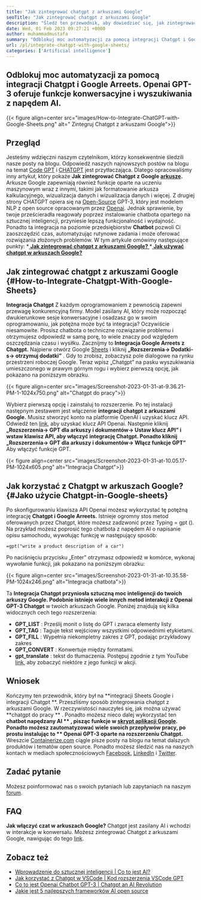 ```yaml
---
title: "Jak zintegrować chatgpt z arkuszami Google" 
seoTitle: "Jak zintegrować chatgpt z arkuszami Google" 
description: "Śledź ten przewodnik, aby dowiedzieć się, jak zintegrować Chatgpt z arkuszami Google. Wzbogu swoje arkusze w chatbot oparty na sztucznej inteligencji o nazwie Chatgpt." 
date: Wed, 01 Feb 2023 09:27:21 +0000
author: muhammadmustafa
summary: "Odblokuj moc automatyzacji za pomocą integracji Chatgpt i Google Arreets. Openai GPT-3 oferuje konwersację z napędem AI, zakończenie tekstu i wzmacniacz; Wyszukaj funkcje." 
url: /pl/integrate-chatgpt-with-google-sheets/
categories: ['Artificial intelligence']
---
```


## Odblokuj moc automatyzacji za pomocą integracji Chatgpt i Google Arreets. Openai GPT-3 oferuje funkcje konwersacyjne i wyszukiwania z napędem AI.

{{< figure align=center src="images/How-to-Integrate-ChatGPT-with-Google-Sheets.png" alt=" Zintegruj Chatgpt z arkuszami Google">}}


## Przegląd
Jesteśmy wdzięczni naszym czytelnikom, którzy konsekwentnie śledzili nasze posty na blogu. Odpowiedź naszych najnowszych postów na blogu na temat [Code GPT][1] i [CHATGPT][2] jest przytłaczająca. Dlatego opracowaliśmy inny artykuł, który pokaże  **Jak zintegrować Chatgpt z Google [arkusze][3].**  Arkusze Google zapewniają również funkcje oparte na uczeniu maszynowym wraz z innymi, takimi jak formatowanie arkusza kalkulacyjnego, wizualizacja danych i wizualizacja danych i więcej. Z drugiej strony CHATGPT opiera się na [Open-Source][4] GPT-3, który jest modelem NLP z open source opracowanym przez [Openai][5].
Jednak sprawienie, by twoje prześcieradła reagowały poprzez instalowanie chatbota opartego na sztucznej inteligencji, przyniesie lepszą funkcjonalność i wydajność. Ponadto ta integracja na poziomie przedsiębiorstw  **Chatbot**  pozwoli Ci zaoszczędzić czas, automatyzując rutynowe zadania i może oferować rozwiązania złożonych problemów.
W tym artykule omówimy następujące punkty:
  *[ **Jak zintegrować chatgpt z arkuszami Google?** ][6]
  *[ **Jak używać chatgpt w arkuszach Google?** ][7]

## Jak zintegrować chatgpt z arkuszami Google   {#How-to-Integrate-Chatgpt-With-Google-Sheets}
**Integracja Chatgpt** Z każdym oprogramowaniem z pewnością zapewni przewagę konkurencyjną firmy. Model zasilany AI, który może rozpocząć dwukierunkowe sesje konwersacyjne i osadzasz go w swoim oprogramowaniu, jak potężna może być ta integracja? Oczywiście niesamowite. Prosisz chatbota o techniczne rozwiązanie problemu i otrzymujesz odpowiedź w samą porę, to wiele znaczy pod względem oszczędzania czasu i wysiłku.
Zacznijmy to  **Integracja Google Arreets z Chatgpt.** 
Najpierw otwórz Google [Sheets][3] i kliknij  **„Rozszerzenia-> Dodatki-s-> otrzymuj dodatki”** . Gdy to zrobisz, zobaczysz pole dialogowe na rynku przestrzeni roboczej Google. Teraz wpisz „Chatgpt” na pasku wyszukiwania umieszczonego w prawym górnym rogu i wybierz pierwszą opcję, jak pokazano na poniższym obrazku.

{{< figure align=center src="images/Screenshot-2023-01-31-at-9.36.21-PM-1-1024x750.png" alt="Chatgpt do pracy">}}

Wybierz pierwszą opcję i zainstaluj to rozszerzenie. Po tej instalacji następnym zestawem jest włączenie  **integracji chatgpt z arkuszami Google.** 
Musisz stworzyć konto na platformie OpenAI i uzyskać klucz API. Odwiedź ten [link][1], aby uzyskać klucz API Openai.
Następnie kliknij **„Rozszerzenia-> GPT dla arkuszy i dokumentów-> Ustaw klucz API”  **i wstaw klawisz API, aby włączyć integrację Chatgpt. Ponadto kliknij**   „Rozszerzenia-> GPT dla arkuszy i dokumentów-> Włącz funkcje GPT”** Aby włączyć funkcje GPT.

{{< figure align=center src="images/Screenshot-2023-01-31-at-10.05.17-PM-1024x605.png" alt="Integracja Chatgpt">}}


## Jak korzystać z Chatgpt w arkuszach Google?   {#Jako użycie Chatgpt-in-Google-sheets}
Po skonfigurowaniu klawisza API Openai możesz wykorzystać tę potężną integrację  **Chatgpt i Google Arreets.**  Istnieje ogromny stos metod oferowanych przez Chatgpt, które możesz zadzwonić przez Typing = gpt ().
Na przykład możesz poprosić tego chatbota z napędem AI o napisanie opisu samochodu, wywołując funkcję w następujący sposób:
```
=gpt("write a product description of a car")
```
Po naciśnięciu przycisku „Enter” otrzymasz odpowiedź w komórce, wykonaj wywołanie funkcji, jak pokazano na poniższym obrazku:

{{< figure align=center src="images/Screenshot-2023-01-31-at-10.35.58-PM-1024x246.png" alt="Integracja chatbota">}}

Ta **Integracja Chatgpt  **przyniosła sztuczną moc inteligencji do twoich arkuszy Google. Podobnie istnieje wiele innych metod interakcji z**   Openai GPT-3 Chatgpt** w twoich arkuszach Google.
Poniżej znajdują się kilka widocznych cech tego rozszerzenia:
  * **GPT_LIST** : Prześlij monit o listę do GPT i zwraca elementy listy
  * **GPT_TAG** : Taguje tekst wejściowy wszystkimi odpowiednimi etykietami.
  * **GPT_FILL** : Wypełnia niekompletny zakres z GPT, podając przykładowy zakres
  * **GPT_CONVERT** : Konwertuje między formatami.
  * **gpt_translate** : tekst do tłumaczenia.
Postępuj zgodnie z tym YouTube [link][8], aby zobaczyć niektóre z jego funkcji w akcji.

## Wniosek
Kończymy ten przewodnik, który był na **integracji Sheets Google i integracji Chatgpt **. Przeszliśmy sposób zintegrowania chatgpt z arkuszami Google. W rzeczywistości nauczyłeś się, jak można używać  **chatgpt do pracy ** . Ponadto możesz nieco dalej wykorzystać ten  **chatbot napędzany AI ** , pisząc funkcje w [skrypt aplikacji Google][9]. Ponadto możesz zautomatyzować wiele swoich przepływów pracy, po prostu instalując to ** Openai GPT-3 oparte na rozszerzeniu Chatgpt.** 
Wreszcie [Containerize.com][10] ciągle pisze posty na blogu na temat dalszych produktów i tematów open source. Ponadto możesz śledzić nas na naszych kontach w mediach społecznościowych [Facebook][11], [LinkedIn][12] i [Twitter][13].

## Zadać pytanie
Możesz poinformować nas o swoich pytaniach lub zapytaniach na naszym [forum][14].

## FAQ
**Jak włączyć czat w arkuszach Google?**
Chatgpt jest zasilany AI i wchodzi w interakcje w konwersalu. Możesz zintegrować Chatgpt z arkuszami Google, nawigując do tego [link][6].

## Zobacz też
  * [Wprowadzenie do sztucznej inteligencji | Co to jest AI?][15]
  * [Jak korzystać z Chatgpt w VSCode | Kod rozszerzenia VSCode GPT][1]
  * [Co to jest Openai Chatbot GPT-3 | Chatgpt an AI Revolution][2]
  * [Jakie jest 5 najlepszych frameworków AI open source][16]

  
[1]: https://blog.containerize.com/artificial-intelligence/how-to-use-chatgpt-in-vscode-the-vscode-extension-codegpt/
[2]: https://blog.containerize.com/artificial-intelligence/what-is-openai-chatbot-gpt-3-chatgpt-an-ai-revolution/
[3]: https://www.google.com/sheets/about/
[4]: https://products.containerize.com/
[5]: https://openai.com/
[6]: #How-to-integrate-ChatGPT-with-Google-Sheets
[7]: #How-to-Use-ChatGPT-in-Google-Sheets
[8]: https://www.youtube.com/watch?v=lnQPAWWmaKk&t=106s
[9]: https://www.google.com/script/start/
[10]: https://www.containerize.com/
[11]: https://web.facebook.com/containerize
[12]: https://www.linkedin.com/company/containerize/
[13]: https://twitter.com/containerize_co
[14]: https://forum.containerize.com/
[15]: https://blog.containerize.com/artificial-intelligence/an-introduction-to-artificial-intelligence-what-is-ai/
[16]: https://blog.containerize.com/artificial-intelligence/top-5-open-source-ai-frameworks/
